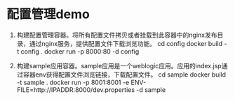 # 配置管理demo

1. 构建配置管理容器。将所有配置文件拷贝或者挂载到此容器中的nginx发布目录，通过nginx服务，提供配置文件下载浏览功能。
cd config
docker build -t config .
docker run -p 8000:80 -d config

2. 构建sample应用容器。sample应用是一个weblogic应用。应用的index.jsp通过容器env获得配置文件浏览链接，下载配置文件。
cd sample
docker build -t sample .
docker run -p 8001:8001 -e ENV-FILE=http://IPADDR:8000/dev.properties -d sample
